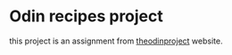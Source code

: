 # Odin recipes project

this project is an assignment from [theodinproject](https://www.theodinproject.com/) website.
